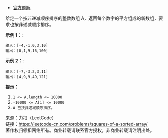 * [官方题解](https://leetcode-cn.com/problems/find-mode-in-binary-search-tree/solution/er-cha-sou-suo-shu-zhong-de-zhong-shu-by-leetcode-/)

给定一个按非递减顺序排序的整数数组 A，返回每个数字的平方组成的新数组，要求也按非递减顺序排序。

**示例 1：**:<br>

```
输入：[-4,-1,0,3,10]
输出：[0,1,9,16,100]
```

**示例 2：**:<br>

```
输入：[-7,-3,2,3,11]
输出：[4,9,9,49,121]
```

**提示：** <br>
1. ```1 <= A.length <= 10000```
2. ```-10000 <= A[i] <= 10000 ```
3. ```A 已按非递减顺序排序。 ```


来源：力扣（LeetCode）<br>
链接：https://leetcode-cn.com/problems/squares-of-a-sorted-array/ <br>
著作权归领扣网络所有。商业转载请联系官方授权，非商业转载请注明出处。<br>